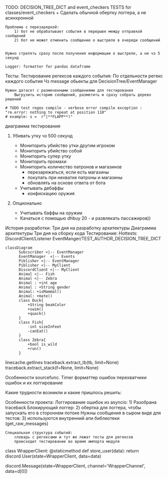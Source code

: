 TODO:
    DECISION_TREE_DICT and event_checkers
    TESTS for classes/event_checkers
    + Сделать обычной обертку логгера, а не асинхронной
    
    Проблема с перезарядкой:
        1) бот не обрабатывает события в перерыве между отправкой сообщений
        2) бот не может отменить сообщение о выстреле в очереди сообщений
    
        
    Нужно стрелять сразу после получения информации о выстреле, а не чз 5 секунд
    
    Logger: formatter for pandas dataframe

Тесты:
    Тестирование регексов каждого события:
        По отдельности регекс каждого события
        Чз message обьекты для DecisionTree/EventManager
        
    Нужен датасет с размеченными сообщениями для тестирования
        Выгрузить историю сообщений, разметить и сразу собрать дерево решений
    
    # TODO test regex compile - verbose error compile exception : "re.error: nothing to repeat at position 110"
    # example: s =  r"|**FLAPP**)"
    
диаграмма тестирования

1. Убивать утку чз 500 секунд
    + Мониторить убийство утки другим игроком
    + Мониторить убийство собой
    + Мониторить супер утку
    + Мониторить промахи
    + Мониторить количество патронов и магазинов
        - перезаряжаться, если есть магазины
        - покупать при нехватке патроны и магазины
        - обновлять на основе ответа от бота
    + Учитывать дебаффы
        - конфискацию оружия
    
2. Опционально
    + Учитывать баффы на оружии
    + Качаться с помощью dhbuy 20 - и развлекать пассажиров))

История разработки:
    Три дня на разработку архитектуры
        Диаграмма архитектуры
    Три дня на сборку кода
    Тестирование:
        Hottests:
            DiscordClient/Listener
            EventManger/TEST_AUTHOR_DECISION_TREE_DICT
            

    
```mermaid
classDiagram
      Subcscriber <|-- EventManager
      EventManager  <|-- Events
      Piblisher <|-- EventManager
      Piblisher <|-- MyClient
      DiscordClient <|-- MyClient
      Animal <|-- Fish
      Animal <|-- Zebra
      Animal : +int age
      Animal : +String gender
      Animal: +isMammal()
      Animal: +mate()
      class Duck{
          +String beakColor
          +swim()
          +quack()
      }
      class Fish{
          -int sizeInFeet
          -canEat()
      }
      class Zebra{
          +bool is_wild
          +run()
      }
```

linecache.getlines
traceback.extract_tb(tb, limit=None)
traceback.extract_stack(f=None, limit=None)

Особенности sourcefunc.
    Timer
    форматтер ошибок
    перехватчики ошибок и их логгирование
   
Какие трудности возникли и какие пришлось решить:

Особенности проекта:
    Логгирование ошибок из asyncio:
        1) Разобрана traceback
        Блокирующий логгер:
            2) обертка для логгера, чтобы запускать его в стороннем потоке
    Нужны сообщения в сыром виде для тестов:
        3) используются внутренний апи библиотеки (get_raw_messages)
    
    Специальная структура событий:
        словарь с регексами и тут же лежат тесты для регексов
        происходит тестирование во время импорта модуля
    
class WrapperClient:
    @staticmethod
    def store_user(data):
        return discord.User(state=WrapperClient, data=data)


discord.Message(state=WrapperClient, channel='WrapperChannel', data=d[0])         